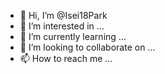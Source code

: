 - 👋 Hi, I’m @Isei18Park
- 👀 I’m interested in ...
- 🌱 I’m currently learning ...
- 💞️ I’m looking to collaborate on ...
- 📫 How to reach me ...

<!---
Isei18Park/Isei18Park is a ✨ special ✨ repository because its `README.md` (this file) appears on your GitHub profile.
You can click the Preview link to take a look at your changes.
--->
